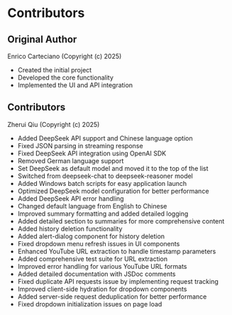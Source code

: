 # Contributors

## Original Author
Enrico Carteciano (Copyright (c) 2025)
- Created the initial project
- Developed the core functionality
- Implemented the UI and API integration

## Contributors
Zherui Qiu (Copyright (c) 2025)
- Added DeepSeek API support and Chinese language option
- Fixed JSON parsing in streaming response
- Fixed DeepSeek API integration using OpenAI SDK
- Removed German language support
- Set DeepSeek as default model and moved it to the top of the list
- Switched from deepseek-chat to deepseek-reasoner model
- Added Windows batch scripts for easy application launch
- Optimized DeepSeek model configuration for better performance
- Added DeepSeek API error handling
- Changed default language from English to Chinese
- Improved summary formatting and added detailed logging
- Added detailed section to summaries for more comprehensive content
- Added history deletion functionality
- Added alert-dialog component for history deletion
- Fixed dropdown menu refresh issues in UI components
- Enhanced YouTube URL extraction to handle timestamp parameters
- Added comprehensive test suite for URL extraction
- Improved error handling for various YouTube URL formats
- Added detailed documentation with JSDoc comments
- Fixed duplicate API requests issue by implementing request tracking
- Improved client-side hydration for dropdown components
- Added server-side request deduplication for better performance
- Fixed dropdown initialization issues on page load
